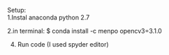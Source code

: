 
Setup:  
1.Instal anaconda python 2.7

2.in terminal: $ conda install -c menpo opencv3=3.1.0

4. Run code (I used spyder editor)
